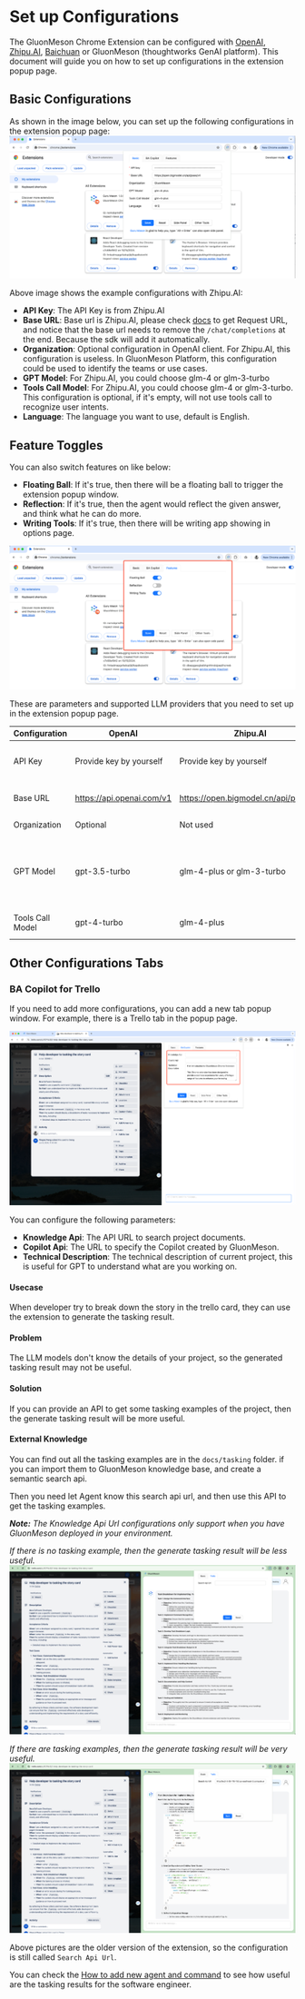 # Set up Configurations
The GluonMeson Chrome Extension can be configured with [OpenAI](https://platform.openai.com/docs/overview), [Zhipu.AI](https://open.bigmodel.cn/dev/api), [Baichuan](https://www.baichuan-ai.com/home) or GluonMeson (thoughtworks GenAI platform). This document will guide you on how to set up configurations in the extension popup page.

## Basic Configurations
As shown in the image below, you can set up the following configurations in the extension popup page:
<img src="../images/configure_in_popup_window.png"/>

Above image shows the example configurations with Zhipu.AI:
* **API Key**: The API Key is from Zhipu.AI
* **Base URL**: Base url is Zhipu.AI, please check [docs](https://open.bigmodel.cn/dev/api#glm-4) to get Request URL, and notice that the base url needs to remove the `/chat/completions` at the end. Because the sdk will add it automatically.
* **Organization**: Optional configuration in OpenAI client. For Zhipu.AI, this configuration is useless. In GluonMeson Platform, this configuration could be used to identify the teams or use cases.
* **GPT Model**: For Zhipu.AI, you could choose glm-4 or glm-3-turbo
* **Tools Call Model**: For Zhipu.AI, you could choose glm-4 or glm-3-turbo. This configuration is optional, if it's empty, will not use tools call to recognize user intents.
* **Language**: The language you want to use, default is English.

## Feature Toggles
You can also switch features on like below:
* **Floating Ball**: If it's true, then there will be a floating ball to trigger the extension popup window.
* **Reflection**: If it's true, then the agent would reflect the given answer, and think what he can do more.
* **Writing Tools**: If it's true, then there will be writing app showing in options page.

<img src="../images/configure_features_in_popup_window.png"/>

These are parameters and supported LLM providers that you need to set up in the extension popup page.

| Configuration   | OpenAI                    | Zhipu.AI                             | Baichuan                        | GluonMeson                                               |
|-----------------|---------------------------|--------------------------------------|---------------------------------|----------------------------------------------------------|
| API Key         | Provide key by yourself   | Provide key by yourself              | Provide key by yourself         | Create your own key in your environment                  |
| Base URL        | https://api.openai.com/v1 | https://open.bigmodel.cn/api/paas/v4 | https://api.baichuan-ai.com/v1  | on-premise deploy environment                            |
| Organization    | Optional                  | Not used                             | Not used                        | Used for auditing                                        |
| GPT Model       | gpt-3.5-turbo             | glm-4-plus or glm-3-turbo            | Baichuan4, Baichuan3-Turbo-128k | most cloud services & local deployed open sourced models |
| Tools Call Model| gpt-4-turbo               | glm-4-plus                           | Baichuan4, Baichuan3-Turbo-128k | depends on supported models                              |

## Other Configurations Tabs

### BA Copilot for Trello
If you need to add more configurations, you can add a new tab popup window. For example, there is a Trello tab in the popup page.

<img src="../images/configure_ba_copilot.png"/>

You can configure the following parameters:
* **Knowledge Api**: The API URL to search project documents.
* **Copilot Api**: The URL to specify the Copilot created by GluonMeson.
* **Technical Description**: The technical description of current project, this is useful for GPT to understand what are you working on.

#### Usecase 
When developer try to break down the story in the trello card, they can use the extension to generate the tasking result.

#### Problem
The LLM models don't know the details of your project, so the generated tasking result may not be useful.

#### Solution
If you can provide an API to get some tasking examples of the project, then the generate tasking result will be more useful.

#### External Knowledge
You can find out all the tasking examples are in the `docs/tasking` folder. if you can import them to GluonMeson knowledge base, and create a semantic search api. 

Then you need let Agent know this search api url, and then use this API to get the tasking examples.

***Note:*** *The Knowledge Api Url configurations only support when you have GluonMeson deployed in your environment.*

*If there is no tasking example, then the generate tasking result will be less useful.*
<img src="../images/generate_tasking_without_examples.png"/>

*If there are tasking examples, then the generate tasking result will be very useful.*
<img src="../images/generate_tasking_with_examples.png"/>

Above pictures are the older version of the extension, so the configuration is still called `Search Api Url`.

You can check the [How to add new agent and command](../tasking/how_to_add_new_agent_and_command.md) to see how useful are the tasking results for the software engineer.